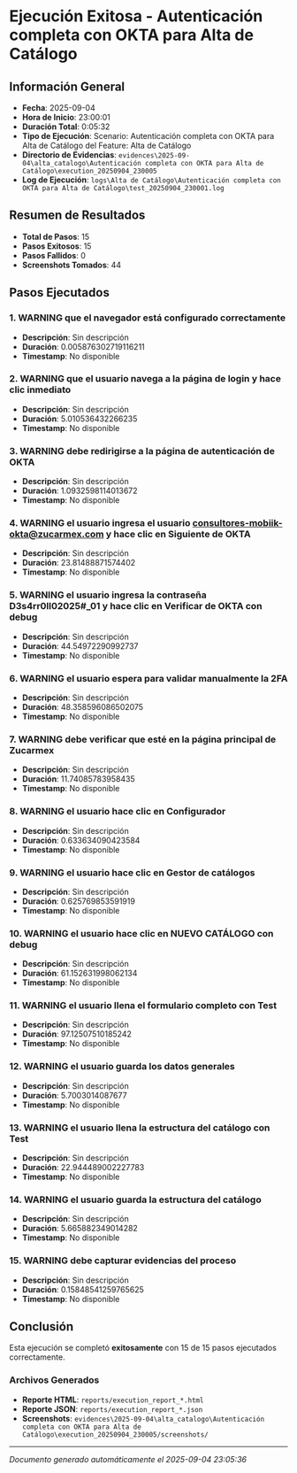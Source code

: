 # Ejecución Exitosa - Autenticación completa con OKTA para Alta de Catálogo

## Información General

- **Fecha**: 2025-09-04
- **Hora de Inicio**: 23:00:01
- **Duración Total**: 0:05:32
- **Tipo de Ejecución**: Scenario: Autenticación completa con OKTA para Alta de Catálogo del Feature: Alta de Catálogo
- **Directorio de Evidencias**: `evidences\2025-09-04\alta_catalogo\Autenticación completa con OKTA para Alta de Catálogo\execution_20250904_230005`
- **Log de Ejecución**: `logs\Alta de Catálogo\Autenticación completa con OKTA para Alta de Catálogo\test_20250904_230001.log`

## Resumen de Resultados

- **Total de Pasos**: 15
- **Pasos Exitosos**: 15
- **Pasos Fallidos**: 0
- **Screenshots Tomados**: 44

## Pasos Ejecutados

### 1. WARNING que el navegador está configurado correctamente

- **Descripción**: Sin descripción
- **Duración**: 0.005876302719116211
- **Timestamp**: No disponible

### 2. WARNING que el usuario navega a la página de login y hace clic inmediato

- **Descripción**: Sin descripción
- **Duración**: 5.010536432266235
- **Timestamp**: No disponible

### 3. WARNING debe redirigirse a la página de autenticación de OKTA

- **Descripción**: Sin descripción
- **Duración**: 1.0932598114013672
- **Timestamp**: No disponible

### 4. WARNING el usuario ingresa el usuario consultores-mobiik-okta@zucarmex.com y hace clic en Siguiente de OKTA

- **Descripción**: Sin descripción
- **Duración**: 23.81488871574402
- **Timestamp**: No disponible

### 5. WARNING el usuario ingresa la contraseña D3s4rr0ll02025#_01 y hace clic en Verificar de OKTA con debug

- **Descripción**: Sin descripción
- **Duración**: 44.54972290992737
- **Timestamp**: No disponible

### 6. WARNING el usuario espera para validar manualmente la 2FA

- **Descripción**: Sin descripción
- **Duración**: 48.358596086502075
- **Timestamp**: No disponible

### 7. WARNING debe verificar que esté en la página principal de Zucarmex

- **Descripción**: Sin descripción
- **Duración**: 11.74085783958435
- **Timestamp**: No disponible

### 8. WARNING el usuario hace clic en Configurador

- **Descripción**: Sin descripción
- **Duración**: 0.633634090423584
- **Timestamp**: No disponible

### 9. WARNING el usuario hace clic en Gestor de catálogos

- **Descripción**: Sin descripción
- **Duración**: 0.625769853591919
- **Timestamp**: No disponible

### 10. WARNING el usuario hace clic en NUEVO CATÁLOGO con debug

- **Descripción**: Sin descripción
- **Duración**: 61.152631998062134
- **Timestamp**: No disponible

### 11. WARNING el usuario llena el formulario completo con Test

- **Descripción**: Sin descripción
- **Duración**: 97.12507510185242
- **Timestamp**: No disponible

### 12. WARNING el usuario guarda los datos generales

- **Descripción**: Sin descripción
- **Duración**: 5.7003014087677
- **Timestamp**: No disponible

### 13. WARNING el usuario llena la estructura del catálogo con Test

- **Descripción**: Sin descripción
- **Duración**: 22.944489002227783
- **Timestamp**: No disponible

### 14. WARNING el usuario guarda la estructura del catálogo

- **Descripción**: Sin descripción
- **Duración**: 5.665882349014282
- **Timestamp**: No disponible

### 15. WARNING debe capturar evidencias del proceso

- **Descripción**: Sin descripción
- **Duración**: 0.15848541259765625
- **Timestamp**: No disponible

## Conclusión

Esta ejecución se completó **exitosamente** con 15 de 15 pasos ejecutados correctamente.

### Archivos Generados

- **Reporte HTML**: `reports/execution_report_*.html`
- **Reporte JSON**: `reports/execution_report_*.json`
- **Screenshots**: `evidences\2025-09-04\alta_catalogo\Autenticación completa con OKTA para Alta de Catálogo\execution_20250904_230005/screenshots/`

---
*Documento generado automáticamente el 2025-09-04 23:05:36*
